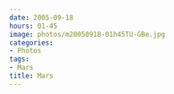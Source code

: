 ```yaml
---
date: 2005-09-18
hours: 01-45
image: photos/m20050918-01h45TU-GBe.jpg
categories: 
- Photos 
tags: 
- Mars 
title: Mars
---
```

